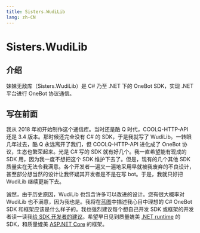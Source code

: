 ```yaml
---
title: Sisters.WudiLib
lang: zh-CN
---
```

# Sisters.WudiLib
## 介绍
妹妹无敌库（Sisters.WudiLib）是 C# 乃至 .NET 下的 OneBot SDK，实现 .NET 平台进行 OneBot 协议通信。

## 写在前面
我从 2018 年初开始制作这个通信库。当时还是酷 Q 时代，COOLQ-HTTP-API 还是 3.4 版本。那时候还完全没有 C# 的 SDK，于是我就写了 WudiLib。一转眼几年过去，酷 Q 永远离开了我们，但 COOLQ-HTTP-API 进化成了 OneBot 协议，生态也繁荣起来。光是 C# 写的 SDK 就有好几个。我一直希望能有现成的 SDK 用，因为我一度不想把这个 SDK 维护下去了。但是，现有的几个其他 SDK 质量实在无法令我满意。各个开发者一遍又一遍地采用早就被我废弃的不良设计，甚至部分想当然的设计让我怀疑其开发者是不是在写 bot。于是，我就只好把 WudiLib 继续更新下去。

诚然，由于历史原因，WudiLib 也包含许多可以改进的设计。您有很大概率对 WudiLib 也不满意，因为我也是。我将在[蓝图](lantu.md)中描述我心目中理想的 C# OneBot SDK 和框架应该是什么样子的。我也强烈建议每个想自己开发 SDK 或框架的开发者读一读我[给 SDK 开发者的建议](gei-sdk-kaifazhedejianyi.md)。希望早日见到质量媲美 [.NET runtime](https://github.com/dotnet/runtime) 的 SDK，和质量媲美 [ASP.NET Core](https://github.com/dotnet/aspnetcore) 的框架。